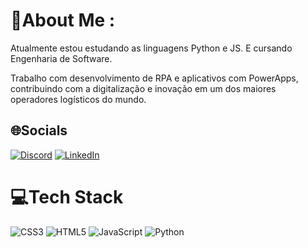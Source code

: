 # 💫About Me :

Atualmente estou estudando as linguagens Python e JS. E cursando Engenharia de Software.

Trabalho com desenvolvimento de RPA e aplicativos com PowerApps,
contribuindo com a digitalização e inovação em um dos maiores operadores logísticos do mundo.



## 🌐Socials
[![Discord](https://img.shields.io/badge/Discord-%237289DA.svg?logo=discord&logoColor=white)](htttps://discord.gg/rochamarcs#9856) [![LinkedIn](https://img.shields.io/badge/LinkedIn-%230077B5.svg?logo=linkedin&logoColor=white)](https://linkedin.com/in/https://www.linkedin.com/in/rocha-marcos/) 

# 💻Tech Stack
![CSS3](https://img.shields.io/badge/css3-%231572B6.svg?style=for-the-badge&logo=css3&logoColor=white) ![HTML5](https://img.shields.io/badge/html5-%23E34F26.svg?style=for-the-badge&logo=html5&logoColor=white) ![JavaScript](https://img.shields.io/badge/javascript-%23323330.svg?style=for-the-badge&logo=javascript&logoColor=%23F7DF1E)  ![Python](https://img.shields.io/badge/python-3670A0?style=for-the-badge&logo=python&logoColor=ffdd54)
